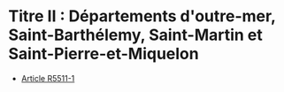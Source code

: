 # Titre II : Départements d'outre-mer, Saint-Barthélemy, Saint-Martin et Saint-Pierre-et-Miquelon 

* [Article R5511-1](./LEGIARTI000029005667.md)
